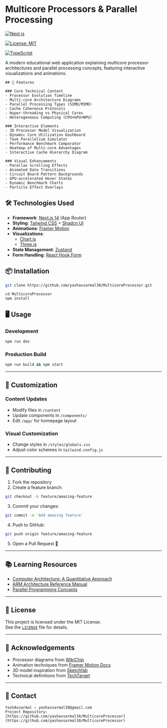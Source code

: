 
# Multicore Processors & Parallel Processing

[![Next.js](https://img.shields.io/badge/Next.js-14.0+-000000?logo=next.js)](https://nextjs.org/)

[![License: MIT](https://img.shields.io/badge/License-MIT-blue.svg)](https://opensource.org/licenses/MIT)

[![TypeScript](https://img.shields.io/badge/TypeScript-5.0+-3178C6?logo=typescript)](https://www.typescriptlang.org/)

A modern educational web application explaining multicore processor architectures and parallel processing concepts, featuring interactive visualizations and animations.

```
## 🚀 Features

### Core Technical Content
- Processor Evolution Timeline
- Multi-core Architecture Diagrams
- Parallel Processing Types (SIMD/MIMD)
- Cache Coherence Protocols
- Hyper-threading vs Physical Cores
- Heterogeneous Computing (CPU+GPU+NPU)

### Interactive Elements
- 3D Processor Model Visualization
- Dynamic Core Utilization Dashboard
- Task Parallelism Simulator
- Performance Benchmark Comparator
- Heatmap of Multi-core Advantages
- Interactive Cache Hierarchy Diagram

### Visual Enhancements
- Parallax Scrolling Effects
- Animated Data Transitions
- Circuit Board Pattern Backgrounds
- GPU-accelerated Hover States
- Dynamic Benchmark Charts
- Particle Effect Overlays
```

## 🛠️ Technologies Used

- **Framework**: [Next.js 14](https://nextjs.org/) (App Router)
- **Styling**: [Tailwind CSS](https://tailwindcss.com/) + [Shadcn UI](https://ui.shadcn.com/)
- **Animations**: [Framer Motion](https://www.framer.com/motion/)
- **Visualizations**:
  - [Chart.js](https://www.chartjs.org/)
  - [Three.js](https://threejs.org/)
- **State Management**: [Zustand](https://zustand-demo.pmnd.rs/)
- **Form Handling**: [React Hook Form](https://react-hook-form.com/)


## 📦 Installation

```bash
git clone https://github.com/yashavsarmal30/MulticoreProcessor.git
```
```
cd MulticoreProcessor
npm install
```


## 🖥️ Usage

### Development

```bash
npm run dev

```

### Production Build

```bash
npm run build && npm start
```

---

## 🎨 Customization

### Content Updates

- Modify files in `/content`
- Update components in `/components/`
- Edit `/app/` for homepage layout

### Visual Customization

- Change styles in `/styles/globals.css`
- Adjust color schemes in `tailwind.config.js`

---

## 🤝 Contributing

1. Fork the repository  
2. Create a feature branch:

```bash
git checkout -b feature/amazing-feature
```

3. Commit your changes:

```bash
git commit -m 'Add amazing feature'
```

4. Push to GitHub:

```bash
git push origin feature/amazing-feature
```

5. Open a Pull Request 🚀

---

## 📚 Learning Resources

- [Computer Architecture: A Quantitative Approach](https://www.elsevier.com/books/computer-architecture/hennessy/978-0-12-811905-1)
- [ARM Architecture Reference Manual](https://developer.arm.com/documentation/ddi0487/latest)
- [Parallel Programming Concepts](https://hpc.llnl.gov/documentation/tutorials/introduction-parallel-computing)

---

## 📄 License

This project is licensed under the MIT License.  
See the [`LICENSE`](LICENSE) file for details.

---

## 🙏 Acknowledgements

- Processor diagrams from [WikiChip](https://en.wikichip.org/)
- Animation techniques from [Framer Motion Docs](https://www.framer.com/motion/)
- 3D model inspiration from [Sketchfab](https://sketchfab.com)
- Technical definitions from [TechTarget](https://www.techtarget.com/whatis/)

---

## 📧 Contact

```
YashAvsarmal – yashavsarmal30@gmail.com  
Project Repository: [https://github.com/yashavsarmal30/MulticoreProcessor](https://github.com/yashavsarmal30/MulticoreProcessor)
```
